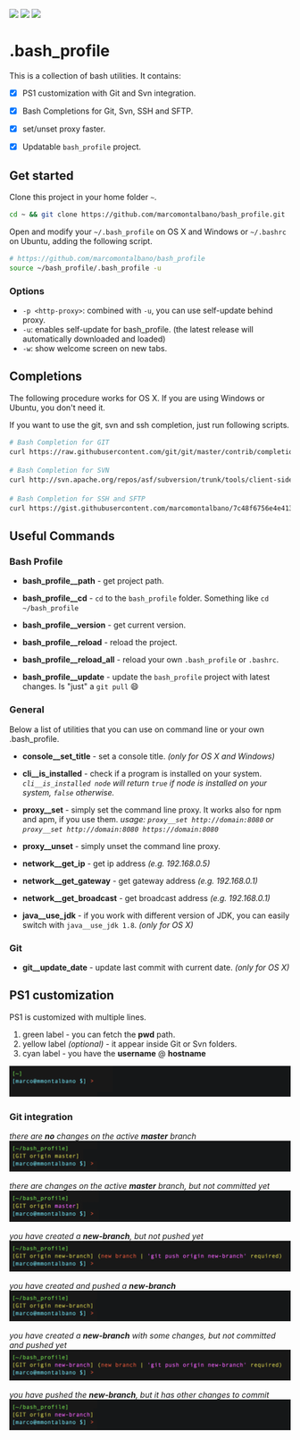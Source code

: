 ![](https://img.shields.io/badge/available_for-osx-green.svg?style=flat-square)
![](https://img.shields.io/badge/available_for-ubuntu-green.svg?style=flat-square)
![](https://img.shields.io/badge/available_for-windows-green.svg?style=flat-square)

# .bash_profile

This is a collection of bash utilities. It contains:

- [x] PS1 customization with Git and Svn integration.
- [x] Bash Completions for Git, Svn, SSH and SFTP.
- [x] set/unset proxy faster.
- [x] Updatable `bash_profile` project.


## Get started

Clone this project in your home folder `~`.

```sh
cd ~ && git clone https://github.com/marcomontalbano/bash_profile.git
```

Open and modify your `~/.bash_profile` on OS X and Windows or `~/.bashrc` on Ubuntu, adding the following script.

```sh
# https://github.com/marcomontalbano/bash_profile
source ~/bash_profile/.bash_profile -u
```

### Options

- `-p <http-proxy>`: combined with `-u`, you can use self-update behind proxy.
- `-u`: enables self-update for bash_profile. (the latest release will automatically downloaded and loaded)
- `-w`: show welcome screen on new tabs.


## Completions

The following procedure works for OS X. If you are using Windows or Ubuntu, you don't need it. 

If you want to use the git, svn and ssh completion, just run following scripts.

```sh
# Bash Completion for GIT
curl https://raw.githubusercontent.com/git/git/master/contrib/completion/git-completion.bash -o ~/bash_profile/.bash_completion_git

# Bash Completion for SVN
curl http://svn.apache.org/repos/asf/subversion/trunk/tools/client-side/bash_completion -o ~/bash_profile/.bash_completion_svn

# Bash Completion for SSH and SFTP
curl https://gist.githubusercontent.com/marcomontalbano/7c48f6756e4e4133c30fdb8e1fff3100/raw -o ~/bash_profile/.bash_completion_ssh
```

## Useful Commands

### Bash Profile

- **bash_profile__path** - get project path.

- **bash_profile__cd** - `cd` to the `bash_profile` folder. Something like `cd ~/bash_profile`

- **bash_profile__version** - get current version.

- **bash_profile__reload** - reload the project.

- **bash_profile__reload_all** - reload your own `.bash_profile` or `.bashrc`.

- **bash_profile__update** - update the `bash_profile` project with latest changes. Is "just" a `git pull` :smile:

### General

Below a list of utilities that you can use on command line or your own .bash_profile.

- **console__set_title** - set a console title. _(only for OS X and Windows)_

- **cli__is_installed** - check if a program is installed on your system. *`cli__is_installed node` will return `true` if node is installed on your system, `false` otherwise.*

- **proxy__set** - simply set the command line proxy. It works also for npm and apm, if you use them. *usage: `proxy__set http://domain:8080` or `proxy__set http://domain:8080 https://domain:8080`*

- **proxy__unset** - simply unset the command line proxy.

- **network__get_ip** - get ip address _(e.g. 192.168.0.5)_

- **network__get_gateway** - get gateway address _(e.g. 192.168.0.1)_

- **network__get_broadcast** - get broadcast address _(e.g. 192.168.0.1)_

- **java__use_jdk** - if you work with different version of JDK, you can easily switch with `java__use_jdk 1.8`. _(only for OS X)_

### Git

- **git__update_date** - update last commit with current date. _(only for OS X)_


## PS1 customization

PS1 is customized with multiple lines.

1. green label - you can fetch the **pwd** path.
1. yellow label _(optional)_ - it appear inside Git or Svn folders.
1. cyan label - you have the **username** @ **hostname**

![](images/PS1.png)


### Git integration

_there are **no** changes on the active **master** branch_
![](images/git--no-changes.png)

_there are changes on the active **master** branch, but not committed yet_
![](images/git--with-changes.png)

_you have created a **new-branch**, but not pushed yet_
![](images/git--new-branch-no-changes.png)

_you have created and pushed a **new-branch**_
![](images/git--new-branch-no-changes-pushed.png)

_you have created a **new-branch** with some changes, but not committed and pushed yet_
![](images/git--new-branch-with-changes.png)

_you have pushed the **new-branch**, but it has other changes to commit_
![](images/git--new-branch-with-changes-pushed.png)
